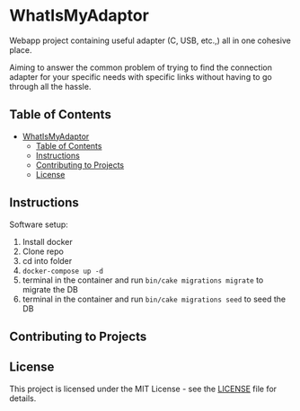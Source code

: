# WhatIsMyAdaptor
Webapp project containing useful adapter (C, USB, etc.,) all in one cohesive place.

Aiming to answer the common problem of trying to find the connection adapter for your specific needs with specific links without having to go through all the hassle.

## Table of Contents

- [WhatIsMyAdaptor](#whatismyadaptor)
  - [Table of Contents](#table-of-contents)
  - [Instructions](#instructions)
  - [Contributing to Projects](#contributing-to-projects)
  - [License](#license)


## Instructions

Software setup:
1) Install docker
2) Clone repo
3) cd into folder
4) `docker-compose up -d`
5) terminal in the container and run `bin/cake migrations migrate` to migrate the DB
6) terminal in the container and run `bin/cake migrations seed` to seed the DB

<!-- 1. Setup of RPi Image -->
<!-- TODO: Add detailed instructions for setting up the RPi image -->

<!-- 2. Explanation of Project Contents and Structure -->
<!-- TODO: Provide an explanation of the project contents and structure -->


<!-- 3. Development Setup of Project -->
<!-- TODO: Describe the development setup of the project -->

<!-- 4. Running the Code for Local Development -->
<!-- TODO: Explain how to run the code for local development -->

<!-- 5. Putting the Website Online -->
<!-- TODO: Outline the steps for putting the website online -->

## Contributing to Projects

## License
This project is licensed under the MIT License - see the [LICENSE](LICENSE) file for details.
